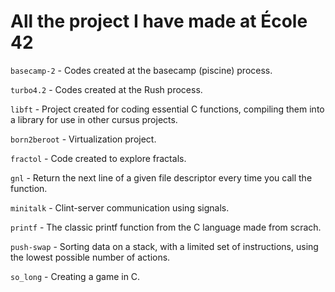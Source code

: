 # All the project I have made at École 42


`basecamp-2` - Codes created at the basecamp (piscine) process.

`turbo4.2` - Codes created at the Rush process.

`libft` - Project created for coding essential C functions, compiling them into a library for use in other cursus projects.

`born2beroot` - Virtualization project.

`fractol` - Code created to explore fractals.

`gnl` - Return the next line of a given file descriptor every time you call the function.

`minitalk` - Clint-server communication using signals.

`printf` - The classic printf function from the C language made from scrach.

`push-swap` - Sorting data on a stack, with a limited set of instructions, using the lowest possible number of actions. 

`so_long` - Creating a game in C.

